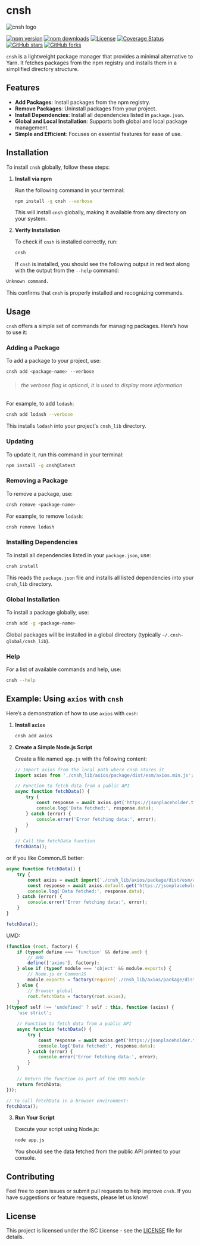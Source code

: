 
# cnsh
            
<img src="assets/logo.svg" alt="cnsh logo" class="lol">

[![npm version](https://img.shields.io/npm/v/cnsh)](https://www.npmjs.com/package/cnsh)
[![npm downloads](https://img.shields.io/npm/dt/cnsh)](https://www.npmjs.com/package/cnsh)
[![License](https://img.shields.io/npm/l/cnsh)](https://opensource.org/licenses/MIT)
[![Coverage Status](https://img.shields.io/coveralls/linuxfandudeguy/cnsh)](https://coveralls.io/github/linuxfandudeguy/cnsh)
[![GitHub stars](https://img.shields.io/github/stars/linuxfandudeguy/cnsh?style=social)](https://github.com/linuxfandudeguy/cnsh/stargazers)
[![GitHub forks](https://img.shields.io/github/forks/linuxfandudeguy/cnsh?style=social)](https://github.com/linuxfandudeguy/cnsh/network)

`cnsh` is a lightweight package manager that provides a minimal alternative to Yarn. It fetches packages from the npm registry and installs them in a simplified directory structure.

## Features

- **Add Packages**: Install packages from the npm registry.
- **Remove Packages**: Uninstall packages from your project.
- **Install Dependencies**: Install all dependencies listed in `package.json`.
- **Global and Local Installation**: Supports both global and local package management.
- **Simple and Efficient**: Focuses on essential features for ease of use.

## Installation

To install `cnsh` globally, follow these steps:

1. **Install via npm**

   Run the following command in your terminal:

   ```bash
   npm install -g cnsh --verbose
   ```

   This will install `cnsh` globally, making it available from any directory on your system.

2. **Verify Installation**

   To check if `cnsh` is installed correctly, run:

   ```bash
   cnsh
   ```



   If `cnsh` is installed, you should see the following output in red text along with the output from the `--help` command:

```mathematica
Unknown command.
```

   This confirms that `cnsh` is properly installed and recognizing commands.

## Usage

`cnsh` offers a simple set of commands for managing packages. Here’s how to use it:

### Adding a Package

To add a package to your project, use:

```bash
cnsh add <package-name> --verbose
```
> ###### the verbose flag is optional, it is used to display more information

For example, to add `lodash`:

```bash
cnsh add lodash --verbose
```

This installs `lodash` into your project's `cnsh_lib` directory.

### Updating
 
To update it, run this command in your terminal:

```bash
npm install -g cnsh@latest
```

### Removing a Package

To remove a package, use:

```bash
cnsh remove <package-name>
```

For example, to remove `lodash`:

```bash
cnsh remove lodash
```

### Installing Dependencies

To install all dependencies listed in your `package.json`, use:

```bash
cnsh install
```

This reads the `package.json` file and installs all listed dependencies into your `cnsh_lib` directory.

### Global Installation

To install a package globally, use:

```bash
cnsh add -g <package-name>
```

Global packages will be installed in a global directory (typically `~/.cnsh-global/cnsh_lib`).

### Help

For a list of available commands and help, use:

```bash
cnsh --help
```


## Example: Using `axios` with `cnsh`

Here’s a demonstration of how to use `axios` with `cnsh`:

1. **Install `axios`**

   ```bash
   cnsh add axios
   ```

2. **Create a Simple Node.js Script**

   Create a file named `app.js` with the following content:

   ```javascript
   // Import axios from the local path where cnsh stores it
   import axios from './cnsh_lib/axios/package/dist/esm/axios.min.js';

   // Function to fetch data from a public API
   async function fetchData() {
       try {
           const response = await axios.get('https://jsonplaceholder.typicode.com/posts/1');
           console.log('Data fetched:', response.data);
       } catch (error) {
           console.error('Error fetching data:', error);
       }
   }

   // Call the fetchData function
   fetchData();
   ```

or if you like CommonJS better:

```js
async function fetchData() {
    try {
        const axios = await import('./cnsh_lib/axios/package/dist/esm/axios.min.js');
        const response = await axios.default.get('https://jsonplaceholder.typicode.com/posts/1');
        console.log('Data fetched:', response.data);
    } catch (error) {
        console.error('Error fetching data:', error);
    }
}

fetchData();
```

UMD:

```js
(function (root, factory) {
    if (typeof define === 'function' && define.amd) {
        // AMD
        define(['axios'], factory);
    } else if (typeof module === 'object' && module.exports) {
        // Node.js or CommonJS
        module.exports = factory(require('./cnsh_lib/axios/package/dist/axios.js'));
    } else {
        // Browser global
        root.fetchData = factory(root.axios);
    }
}(typeof self !== 'undefined' ? self : this, function (axios) {
    'use strict';

    // Function to fetch data from a public API
    async function fetchData() {
        try {
            const response = await axios.get('https://jsonplaceholder.typicode.com/posts/1');
            console.log('Data fetched:', response.data);
        } catch (error) {
            console.error('Error fetching data:', error);
        }
    }

    // Return the function as part of the UMD module
    return fetchData;
}));

// To call fetchData in a browser environment:
fetchData();
```

3. **Run Your Script**

   Execute your script using Node.js:

   ```bash
   node app.js
   ```

   You should see the data fetched from the public API printed to your console.

## Contributing

Feel free to open issues or submit pull requests to help improve `cnsh`. If you have suggestions or feature requests, please let us know!

## License

This project is licensed under the ISC License - see the [LICENSE](LICENSE) file for details.

